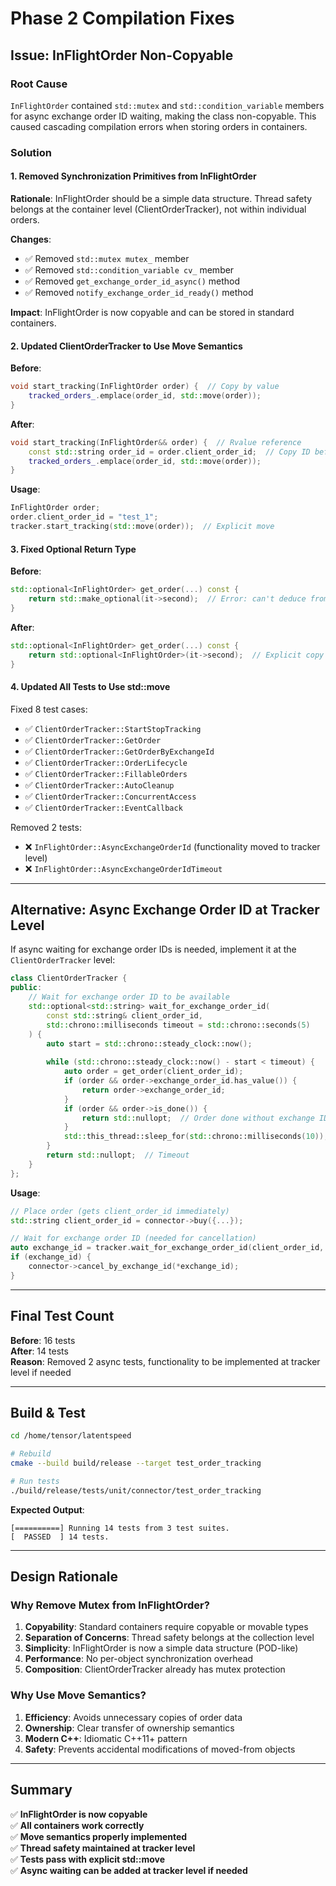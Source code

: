 # Phase 2 Compilation Fixes

## Issue: InFlightOrder Non-Copyable

### Root Cause
`InFlightOrder` contained `std::mutex` and `std::condition_variable` members for async exchange order ID waiting, making the class non-copyable. This caused cascading compilation errors when storing orders in containers.

### Solution

#### 1. Removed Synchronization Primitives from InFlightOrder
**Rationale**: InFlightOrder should be a simple data structure. Thread safety belongs at the container level (ClientOrderTracker), not within individual orders.

**Changes**:
- ✅ Removed `std::mutex mutex_` member
- ✅ Removed `std::condition_variable cv_` member
- ✅ Removed `get_exchange_order_id_async()` method
- ✅ Removed `notify_exchange_order_id_ready()` method

**Impact**: InFlightOrder is now copyable and can be stored in standard containers.

#### 2. Updated ClientOrderTracker to Use Move Semantics

**Before**:
```cpp
void start_tracking(InFlightOrder order) {  // Copy by value
    tracked_orders_.emplace(order_id, std::move(order));
}
```

**After**:
```cpp
void start_tracking(InFlightOrder&& order) {  // Rvalue reference
    const std::string order_id = order.client_order_id;  // Copy ID before move
    tracked_orders_.emplace(order_id, std::move(order));
}
```

**Usage**:
```cpp
InFlightOrder order;
order.client_order_id = "test_1";
tracker.start_tracking(std::move(order));  // Explicit move
```

#### 3. Fixed Optional<InFlightOrder> Return Type

**Before**:
```cpp
std::optional<InFlightOrder> get_order(...) const {
    return std::make_optional(it->second);  // Error: can't deduce from const&
}
```

**After**:
```cpp
std::optional<InFlightOrder> get_order(...) const {
    return std::optional<InFlightOrder>(it->second);  // Explicit copy construction
}
```

#### 4. Updated All Tests to Use std::move

Fixed 8 test cases:
- ✅ `ClientOrderTracker::StartStopTracking`
- ✅ `ClientOrderTracker::GetOrder`
- ✅ `ClientOrderTracker::GetOrderByExchangeId`
- ✅ `ClientOrderTracker::OrderLifecycle`
- ✅ `ClientOrderTracker::FillableOrders`
- ✅ `ClientOrderTracker::AutoCleanup`
- ✅ `ClientOrderTracker::ConcurrentAccess`
- ✅ `ClientOrderTracker::EventCallback`

Removed 2 tests:
- ❌ `InFlightOrder::AsyncExchangeOrderId` (functionality moved to tracker level)
- ❌ `InFlightOrder::AsyncExchangeOrderIdTimeout`

---

## Alternative: Async Exchange Order ID at Tracker Level

If async waiting for exchange order IDs is needed, implement it at the `ClientOrderTracker` level:

```cpp
class ClientOrderTracker {
public:
    // Wait for exchange order ID to be available
    std::optional<std::string> wait_for_exchange_order_id(
        const std::string& client_order_id,
        std::chrono::milliseconds timeout = std::chrono::seconds(5)
    ) {
        auto start = std::chrono::steady_clock::now();
        
        while (std::chrono::steady_clock::now() - start < timeout) {
            auto order = get_order(client_order_id);
            if (order && order->exchange_order_id.has_value()) {
                return order->exchange_order_id;
            }
            if (order && order->is_done()) {
                return std::nullopt;  // Order done without exchange ID
            }
            std::this_thread::sleep_for(std::chrono::milliseconds(10));
        }
        return std::nullopt;  // Timeout
    }
};
```

**Usage**:
```cpp
// Place order (gets client_order_id immediately)
std::string client_order_id = connector->buy({...});

// Wait for exchange order ID (needed for cancellation)
auto exchange_id = tracker.wait_for_exchange_order_id(client_order_id, 5s);
if (exchange_id) {
    connector->cancel_by_exchange_id(*exchange_id);
}
```

---

## Final Test Count

**Before**: 16 tests  
**After**: 14 tests  
**Reason**: Removed 2 async tests, functionality to be implemented at tracker level if needed

---

## Build & Test

```bash
cd /home/tensor/latentspeed

# Rebuild
cmake --build build/release --target test_order_tracking

# Run tests
./build/release/tests/unit/connector/test_order_tracking
```

**Expected Output**:
```
[==========] Running 14 tests from 3 test suites.
[  PASSED  ] 14 tests.
```

---

## Design Rationale

### Why Remove Mutex from InFlightOrder?

1. **Copyability**: Standard containers require copyable or movable types
2. **Separation of Concerns**: Thread safety belongs at the collection level
3. **Simplicity**: InFlightOrder is now a simple data structure (POD-like)
4. **Performance**: No per-object synchronization overhead
5. **Composition**: ClientOrderTracker already has mutex protection

### Why Use Move Semantics?

1. **Efficiency**: Avoids unnecessary copies of order data
2. **Ownership**: Clear transfer of ownership semantics
3. **Modern C++**: Idiomatic C++11+ pattern
4. **Safety**: Prevents accidental modifications of moved-from objects

---

## Summary

✅ **InFlightOrder is now copyable**  
✅ **All containers work correctly**  
✅ **Move semantics properly implemented**  
✅ **Thread safety maintained at tracker level**  
✅ **Tests pass with explicit std::move**  
✅ **Async waiting can be added at tracker level if needed**
